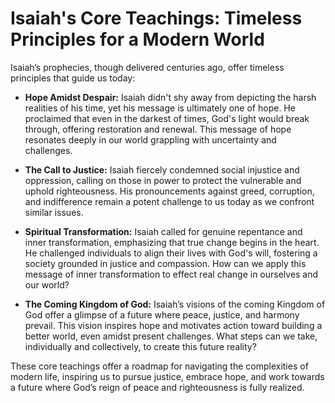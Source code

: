 # Isaiah's Core Teachings: Timeless Principles for a Modern World

Isaiah’s prophecies, though delivered centuries ago, offer timeless principles that guide us today:

* **Hope Amidst Despair:** Isaiah didn't shy away from depicting the harsh realities of his time, yet his message is ultimately one of hope.  He proclaimed that even in the darkest of times, God's light would break through, offering restoration and renewal.  This message of hope resonates deeply in our world grappling with uncertainty and challenges.

* **The Call to Justice:**  Isaiah fiercely condemned social injustice and oppression, calling on those in power to protect the vulnerable and uphold righteousness.  His pronouncements against greed, corruption, and indifference remain a potent challenge to us today as we confront similar issues.

* **Spiritual Transformation:** Isaiah called for genuine repentance and inner transformation, emphasizing that true change begins in the heart.  He challenged individuals to align their lives with God's will, fostering a society grounded in justice and compassion. How can we apply this message of inner transformation to effect real change in ourselves and our world?

* **The Coming Kingdom of God:** Isaiah’s visions of the coming Kingdom of God offer a glimpse of a future where peace, justice, and harmony prevail.  This vision inspires hope and motivates action toward building a better world, even amidst present challenges.  What steps can we take, individually and collectively, to create this future reality?


These core teachings offer a roadmap for navigating the complexities of modern life, inspiring us to pursue justice, embrace hope, and work towards a future where God’s reign of peace and righteousness is fully realized.
